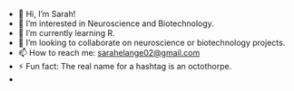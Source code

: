 - 👋 Hi, I’m Sarah!
- 👀 I’m interested in Neuroscience and Biotechnology.
- 🌱 I’m currently learning R.
- 💞️ I’m looking to collaborate on neuroscience or biotechnology projects.
- 📫 How to reach me: sarahelange02@gmail.com
- ⚡ Fun fact: The real name for a hashtag is an octothorpe.
- 
<!---
pinkfluffyunicorns-dancingonrainbows/pinkfluffyunicorns-dancingonrainbows is a ✨ special ✨ repository because its `README.md` (this file) appears on your GitHub profile.
You can click the Preview link to take a look at your changes.
--->
